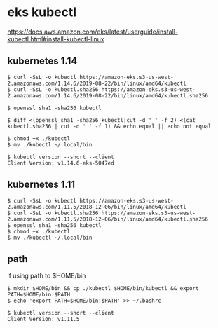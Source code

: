 # eks kubectl

https://docs.aws.amazon.com/eks/latest/userguide/install-kubectl.html#install-kubectl-linux


kubernetes 1.14
--

```console
$ curl -SsL -o kubectl https://amazon-eks.s3-us-west-2.amazonaws.com/1.14.6/2019-08-22/bin/linux/amd64/kubectl
$ curl -SsL -o kubectl.sha256 https://amazon-eks.s3-us-west-2.amazonaws.com/1.14.6/2019-08-22/bin/linux/amd64/kubectl.sha256
```

```console
$ openssl sha1 -sha256 kubectl
```
```console
$ diff <(openssl sha1 -sha256 kubectl|cut -d ' ' -f 2) <(cat kubectl.sha256 | cut -d ' ' -f 1) && echo equal || echo not equal
```

```console
$ chmod +x ./kubectl
$ mv ./kubectl ~/.local/bin
```
```console
$ kubectl version --short --client
Client Version: v1.14.6-eks-5047ed
```

kubernetes 1.11
--


```console
$ curl -SsL -o kubectl https://amazon-eks.s3-us-west-2.amazonaws.com/1.11.5/2018-12-06/bin/linux/amd64/kubectl
$ curl -SsL -o kubectl.sha256 https://amazon-eks.s3-us-west-2.amazonaws.com/1.11.5/2018-12-06/bin/linux/amd64/kubectl.sha256
$ openssl sha1 -sha256 kubectl
$ chmod +x ./kubectl
$ mv ./kubectl ~/.local/bin
```


path
--
if using path to $HOME/bin
```console
$ mkdir $HOME/bin && cp ./kubectl $HOME/bin/kubectl && export PATH=$HOME/bin:$PATH
$ echo 'export PATH=$HOME/bin:$PATH' >> ~/.bashrc
```

```console
$ kubectl version --short --client
Client Version: v1.11.5
```


